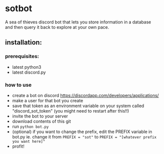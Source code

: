 # sotbot
A sea of thieves discord bot that lets you store information in a database and then query it back to explore at your own pace.
## installation:
### prerequisites:
* latest python3
* latest discord.py
### how to use
* create a bot on discord https://discordapp.com/developers/applications/
* make a user for that bot you create
* save that token as an environment variable on your system called "discord_sot_token" (you might need to restart after this!!)
* invite the bot to your server
* download contents of this git
* run ```python bot.py```
* (optional) if you want to change the prefix, edit the PREFIX variable in bot.py 
    ie. change it from ```PREFIX = "sot"``` to ```PREFIX = "[whatever prefix you want here]"```
* profit!
